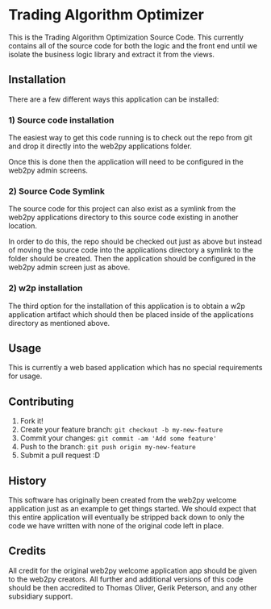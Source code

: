 # Trading Algorithm Optimizer

This is the Trading Algorithm Optimization Source Code.  This currently contains all of the source code for both the logic and the front end until we isolate the business logic library and extract it from the views.

## Installation

There are a few different ways this application can be installed:

### 1) Source code installation
The easiest way to get this code running is to check out the repo from git and drop it directly into the web2py applications folder.

Once this is done then the application will need to be configured in the web2py admin screens.

### 2) Source Code Symlink
The source code for this project can also exist as a symlink from the web2py applications directory to this source code existing in another location.

In order to do this, the repo should be checked out just as above but instead of moving the source code into the applications directory a symlink to the folder should be created.  Then the application should be configured in the web2py admin screen just as above.

### 2) w2p installation
The third option for the installation of this application is to obtain a w2p application artifact which should then be placed inside of the applications directory as mentioned above.

## Usage

This is currently a web based application which has no special requirements for usage.

## Contributing

1. Fork it!
2. Create your feature branch: `git checkout -b my-new-feature`
3. Commit your changes: `git commit -am 'Add some feature'`
4. Push to the branch: `git push origin my-new-feature`
5. Submit a pull request :D

## History

This software has originally been created from the web2py welcome application just as an example to get things started.  We should expect that this entire application will eventually be stripped back down to only the code we have written with none of the original code left in place.

## Credits

All credit for the original web2py welcome application app should be given to the web2py creators.  All further and additional versions of this code should be then accredited to Thomas Oliver, Gerik Peterson, and any other subsidiary support.

